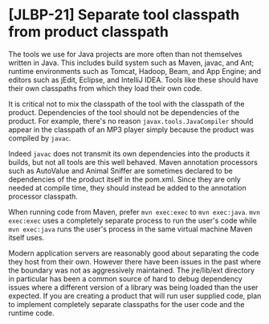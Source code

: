 # [JLBP-21] Separate tool classpath from product classpath

The tools we use for Java projects are more often than not themselves
written in Java. This includes build system such as Maven, javac, and Ant;
runtime environments such as Tomcat, Hadoop, Beam, and App Engine; and editors
such as jEdit, Eclipse, and IntelliJ IDEA. Tools like these should
have their own classpaths from which they load their own code.

It is critical not to mix the classpath of the tool with the classpath of the product.
Dependencies of the tool should not be dependencies of the product.
For example, there's no reason `javax.tools.JavaCompiler` should appear in the
classpath of an MP3 player simply because the product was compiled by `javac`.

Indeed `javac` does not transmit its own dependencies into the products
it builds, but not all tools are this well behaved. Maven annotation processors
such as AutoValue and Animal Sniffer are sometimes declared to be dependencies
of the product itself in the pom.xml. Since they are only needed at
compile time, they should instead be added to the annotation processor classpath.

When running code from Maven, prefer `mvn exec:exec` to `mvn exec:java`.
`mvn exec:exec` uses a completely separate process to run the user's
code while `mvn exec:java` runs the user's process in the same virtual machine
Maven itself uses.

Modern application servers are reasonably good about separating the code they host
from their own. However there have been issues in the past where the boundary
was not as aggressively maintained. The jre/lib/ext directory in particular
has been a common source of hard to debug dependency issues where a different
version of a library was being loaded than the user expected. If you are
creating a product that will run user supplied code, plan to implement
completely separate classpaths for the user code and the runtime code.
